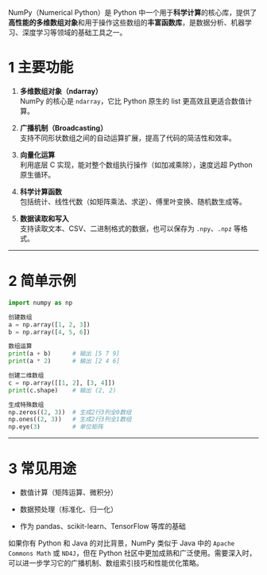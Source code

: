 NumPy（Numerical Python）是 Python 中一个用于**科学计算**的核心库，提供了**高性能的多维数组对象**和用于操作这些数组的**丰富函数库**，是数据分析、机器学习、深度学习等领域的基础工具之一。

# 1 主要功能

1. **多维数组对象（ndarray）**  
    NumPy 的核心是 `ndarray`，它比 Python 原生的 list 更高效且更适合数值计算。
    
2. **广播机制（Broadcasting）**  
    支持不同形状数组之间的自动运算扩展，提高了代码的简洁性和效率。
    
3. **向量化运算**  
    利用底层 C 实现，能对整个数组执行操作（如加减乘除），速度远超 Python 原生循环。
    
4. **科学计算函数**  
    包括统计、线性代数（如矩阵乘法、求逆）、傅里叶变换、随机数生成等。
    
5. **数据读取和写入**  
    支持读取文本、CSV、二进制格式的数据，也可以保存为 `.npy`、`.npz` 等格式。
    

---

# 2 简单示例

```python
import numpy as np

创建数组
a = np.array([1, 2, 3])
b = np.array([4, 5, 6])

数组运算
print(a + b)      # 输出 [5 7 9]
print(a * 2)      # 输出 [2 4 6]

创建二维数组
c = np.array([[1, 2], [3, 4]])
print(c.shape)    # 输出 (2, 2)

生成特殊数组
np.zeros((2, 3))  # 生成2行3列全0数组
np.ones((2, 3))   # 生成2行3列全1数组
np.eye(3)         # 单位矩阵
```

---

# 3 常见用途

- 数值计算（矩阵运算、微积分）
    
- 数据预处理（标准化、归一化）
    
- 作为 pandas、scikit-learn、TensorFlow 等库的基础
    

如果你有 Python 和 Java 的对比背景，NumPy 类似于 Java 中的 `Apache Commons Math` 或 `ND4J`，但在 Python 社区中更加成熟和广泛使用。需要深入时，可以进一步学习它的广播机制、数组索引技巧和性能优化策略。